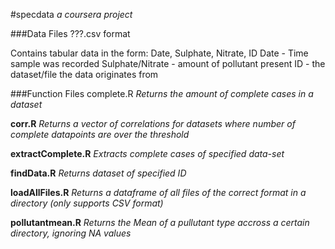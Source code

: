 #specdata
<i>a coursera project</i>

###Data Files
???.csv format

Contains tabular data in the form: Date, Sulphate, Nitrate, ID
Date - Time sample was recorded
Sulphate/Nitrate - amount of pollutant present
ID - the dataset/file the data originates from

###Function Files
complete.R
<i>Returns the amount of complete cases in a dataset</i>

<b>corr.R</b>
<i>Returns a vector of correlations for datasets where number of complete datapoints are over the threshold</i>

<b>extractComplete.R</b>
<i>Extracts complete cases of specified data-set</i>

<b>findData.R</b>
<i>Returns dataset of specified ID</i>

<b>loadAllFiles.R</b>
<i>Returns a dataframe of all files of the correct format in a directory (only supports CSV format)</i>

<b>pollutantmean.R</b>
<i>Returns the Mean of a pullutant type accross a certain directory, ignoring NA values</i>

